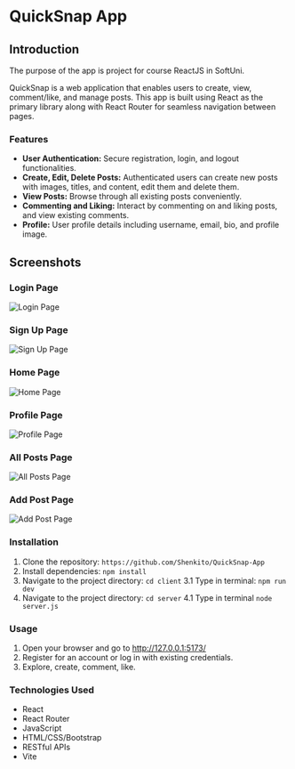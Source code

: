 # QuickSnap App

## Introduction

The purpose of the app is project for course ReactJS in SoftUni.

QuickSnap is a web application that enables users to create, view, comment/like, and manage posts. This app is built using React as the primary library along with React Router for seamless navigation between pages.


### Features

- **User Authentication:** Secure registration, login, and logout functionalities.
- **Create, Edit, Delete Posts:** Authenticated users can create new posts with images, titles, and content, edit them and delete them.
- **View Posts:** Browse through all existing posts conveniently.
- **Commenting and Liking:** Interact by commenting on and liking posts, and view existing comments.
- **Profile:** User profile details including username, email, bio, and profile image.

## Screenshots

### Login Page
![Login Page](https://i.ibb.co/Y7Hk4dt/Quick-Snap-App-Login-Page.PNG)

### Sign Up Page
![Sign Up Page](https://i.ibb.co/3zX058L/Quick-Snap-App-Signup-Page.PNG)

### Home Page
![Home Page](https://i.ibb.co/dmdbqsB/Quick-Snap-App-Home-Page.PNG)

### Profile Page
![Profile Page](https://i.ibb.co/Z2Zbp6Y/Quick-Snap-App-Profile-Page.png)

### All Posts Page
![All Posts Page](https://i.ibb.co/MnvVmnb/Quick-Snap-App-All-Posts-Page.PNG)

### Add Post Page
![Add Post Page](https://i.ibb.co/K5WjRgk/Quick-Snap-App-Add-Post-Page.PNG)


### Installation

1. Clone the repository: `https://github.com/Shenkito/QuickSnap-App`
2. Install dependencies: `npm install`
3. Navigate to the project directory: `cd client`
3.1 Type in terminal: `npm run dev`
4. Navigate to the project directory: `cd server`
4.1 Type in terminal `node server.js`

### Usage

1. Open your browser and go to http://127.0.0.1:5173/
2. Register for an account or log in with existing credentials.
3. Explore, create, comment, like.

### Technologies Used

- React
- React Router
- JavaScript
- HTML/CSS/Bootstrap
- RESTful APIs
- Vite
